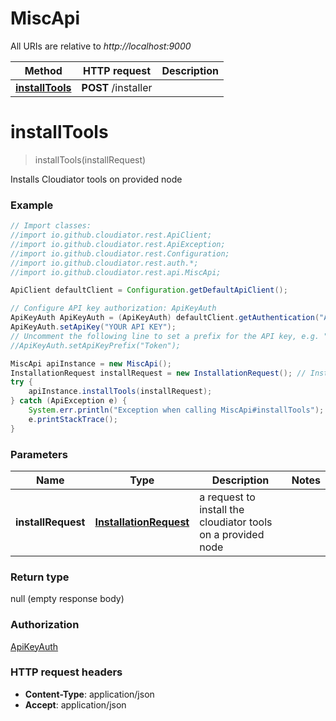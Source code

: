 # MiscApi

All URIs are relative to *http://localhost:9000*

Method | HTTP request | Description
------------- | ------------- | -------------
[**installTools**](MiscApi.md#installTools) | **POST** /installer | 


<a name="installTools"></a>
# **installTools**
> installTools(installRequest)



Installs Cloudiator tools on provided node

### Example
```java
// Import classes:
//import io.github.cloudiator.rest.ApiClient;
//import io.github.cloudiator.rest.ApiException;
//import io.github.cloudiator.rest.Configuration;
//import io.github.cloudiator.rest.auth.*;
//import io.github.cloudiator.rest.api.MiscApi;

ApiClient defaultClient = Configuration.getDefaultApiClient();

// Configure API key authorization: ApiKeyAuth
ApiKeyAuth ApiKeyAuth = (ApiKeyAuth) defaultClient.getAuthentication("ApiKeyAuth");
ApiKeyAuth.setApiKey("YOUR API KEY");
// Uncomment the following line to set a prefix for the API key, e.g. "Token" (defaults to null)
//ApiKeyAuth.setApiKeyPrefix("Token");

MiscApi apiInstance = new MiscApi();
InstallationRequest installRequest = new InstallationRequest(); // InstallationRequest | a request to install the cloudiator tools on a provided node
try {
    apiInstance.installTools(installRequest);
} catch (ApiException e) {
    System.err.println("Exception when calling MiscApi#installTools");
    e.printStackTrace();
}
```

### Parameters

Name | Type | Description  | Notes
------------- | ------------- | ------------- | -------------
 **installRequest** | [**InstallationRequest**](InstallationRequest.md)| a request to install the cloudiator tools on a provided node |

### Return type

null (empty response body)

### Authorization

[ApiKeyAuth](../README.md#ApiKeyAuth)

### HTTP request headers

 - **Content-Type**: application/json
 - **Accept**: application/json

